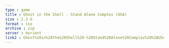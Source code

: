 ```yaml
---
type : game
title : Ghost in the Shell - Stand Alone Complex (USA)
size : 2.3 G
format : iso
archive : zip
server : myrient
link2 : Ghost%20in%20the%20Shell%20-%20Stand%20Alone%20Complex%20%28USA%29
---
```

